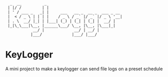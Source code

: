 ```
  _  __          _                                 
 | |/ /         | |                                
 | ' / ___ _   _| |     ___   __ _  __ _  ___ _ __ 
 |  < / _ \ | | | |    / _ \ / _` |/ _` |/ _ \ '__|
 | . \  __/ |_| | |___| (_) | (_| | (_| |  __/ |   
 |_|\_\___|\__, |______\___/ \__, |\__, |\___|_|   
            __/ |             __/ | __/ |          
           |___/             |___/ |___/
```                  
# KeyLogger
A mini project to make a keylogger can send file logs on a preset schedule
